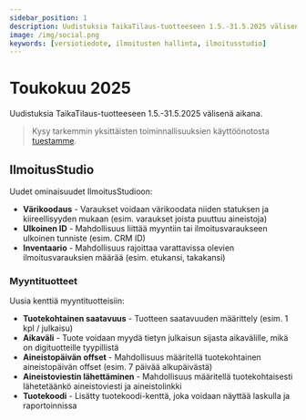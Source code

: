 ```yaml
---
sidebar_position: 1
description: Uudistuksia TaikaTilaus-tuotteeseen 1.5.-31.5.2025 välisenä aikana
image: /img/social.png
keywords: [versiotiedote, ilmoitusten hallinta, ilmoitusstudio]
---
```


# Toukokuu 2025

Uudistuksia TaikaTilaus-tuotteeseen 1.5.-31.5.2025 välisenä aikana.

> Kysy tarkemmin yksittäisten toiminnallisuuksien käyttöönotosta [tuestamme](https://taikatilaus.freshdesk.com/).

## IlmoitusStudio

Uudet ominaisuudet IlmoitusStudioon:
- **Värikoodaus** - Varaukset voidaan värikoodata niiden statuksen ja kiireellisyyden mukaan (esim. varaukset joista puuttuu aineistoja)
- **Ulkoinen ID** - Mahdollisuus liittää myyntiin tai ilmoitusvaraukseen ulkoinen tunniste (esim. CRM ID)
- **Inventaario** - Mahdollisuus rajoittaa varattavissa olevien ilmoitusvarauksien määrää (esim. etukansi, takakansi)

### Myyntituotteet

Uusia kenttiä myyntituotteisiin:
- **Tuotekohtainen saatavuus** - Tuotteen saatavuuden määrittely (esim. 1 kpl / julkaisu)
- **Aikaväli** - Tuote voidaan myydä tietyn julkaisun sijasta aikavälille, mikä on digituotteille tyypillistä
- **Aineistopäivän offset** - Mahdollisuus määritellä tuotekohtainen aineistopäivän offset (esim. 7 päivää alkupäivästä)
- **Aineistoviestin lähettäminen** - Mahdollisuus määritellä tuotekohtaisesti lähetetäänkö aineistoviesti ja aineistolinkki
- **Tuotekoodi** - Lisätty tuotekoodi-kenttä, joka voidaan näyttää laskulla ja raportoinnissa



